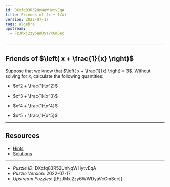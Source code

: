 ```yaml
---
id: DXxfq83R52UnNqWHytvEqA
title: Friends of (x + 1/x)
version: 2022-07-17
tags: algebra
upstream:
  - FzJMxj2zy6WWDyaVcGmSec
---
```


--------------------------------------------------------------------------------------------

## Friends of $\left( x + \frac{1}{x} \right)$

Suppose that we know that $\left( x + \frac{1}{x} \right) = 3$. Without solving for $x$,
calculate the following quantities:

* $x^2 + \frac{1}{x^2}$

* $x^3 + \frac{1}{x^3}$

* $x^4 + \frac{1}{x^4}$

* $x^5 + \frac{1}{x^5}$

--------------------------------------------------------------------------------------------

## Resources

* [Hints](DXxfq83R52UnNqWHytvEqA-hints.md)
* [Solutions](DXxfq83R52UnNqWHytvEqA-solutions.md)

--------------------------------------------------------------------------------------------

* _Puzzle ID_: DXxfq83R52UnNqWHytvEqA
* _Puzzle Version_: 2022-07-17
* _Upstream Puzzles_: [[FzJMxj2zy6WWDyaVcGmSec]]
